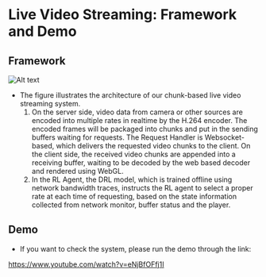 # Live Video Streaming: Framework and Demo
## Framework
![Alt text](https://github.com/ullstreaming2020/livestreaming_demo/blob/master/pic.png)
* The figure illustrates the architecture of our chunk-based live video streaming system.
  1. On the server side, video data from camera or other sources are encoded into multiple rates in realtime by the H.264 encoder. The encoded frames will be packaged into chunks and put in the sending buffers waiting for requests. The Request Handler is Websocket-based, which delivers the requested video chunks to the client. On the client side, the received video chunks are appended into a receiving buffer, waiting to be decoded by the web based decoder and rendered using WebGL.
  1. In the RL Agent, the DRL model, which is trained offline using network bandwidth traces, instructs the RL agent to select a proper rate at each time of requesting, based on the state information collected from network monitor, buffer status and the player.
## Demo
* If you want to check the system, please run the demo through the link:

https://www.youtube.com/watch?v=eNjBfOFfj1I
